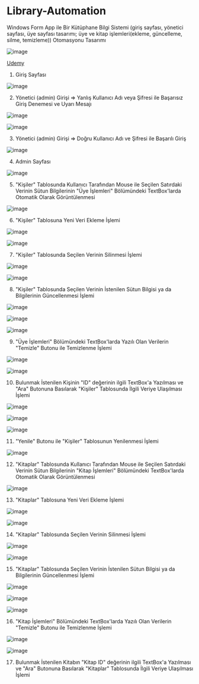 # Library-Automation
Windows Form App ile Bir Kütüphane Bilgi Sistemi (giriş sayfası, yönetici sayfası, üye sayfası tasarımı; üye ve kitap işlemleri(ekleme, güncelleme, silme, temizleme)) Otomasyonu Tasarımı

![image](https://github.com/aliylmztr/MiniATM/assets/123991935/3fa5e9fc-1204-4dc2-909d-299d60362699)

<a href="https://www.udemy.com/">Udemy </a>

1. Giriş Sayfası

![image](https://github.com/aliylmztr/Library-Automation/assets/123991935/c97f8572-0383-4d15-932a-c56a8bd622fa)

2. Yönetici (admin) Girişi => Yanlış Kullanıcı Adı veya Şifresi ile Başarısız Giriş Denemesi ve Uyarı Mesajı

![image](https://github.com/aliylmztr/Library-Automation/assets/123991935/735cbef9-718a-4a3b-ad88-68c3142884dc)

![image](https://github.com/aliylmztr/Library-Automation/assets/123991935/81986742-979f-420f-84e6-f10d0814fc0f)

3. Yönetici (admin) Girişi => Doğru Kullanıcı Adı ve Şifresi ile Başarılı Giriş

![image](https://github.com/aliylmztr/Library-Automation/assets/123991935/2e3f767f-5434-4652-bdc7-4fdab7e550ba)

4. Admin Sayfası

![image](https://github.com/aliylmztr/Library-Automation/assets/123991935/f93e2473-1b1f-4a86-b5bd-f42449ebab0a)

5. "Kişiler" Tablosunda Kullanıcı Tarafından Mouse ile Seçilen Satırdaki Verinin Sütun Bilgilerinin "Üye İşlemleri" Bölümündeki TextBox'larda Otomatik Olarak Görüntülenmesi

![image](https://github.com/aliylmztr/Library-Automation/assets/123991935/79aea582-3daf-4ff0-bb8d-cdf38f83feb5)

6. "Kişiler" Tablosuna Yeni Veri Ekleme İşlemi

![image](https://github.com/aliylmztr/Library-Automation/assets/123991935/24336ed7-c36f-4a64-90d4-d927bcb70536)

![image](https://github.com/aliylmztr/Library-Automation/assets/123991935/ed33040b-e591-44ac-99a4-3bfbc65a2c0b)

7. "Kişiler" Tablosunda Seçilen Verinin Silinmesi İşlemi

![image](https://github.com/aliylmztr/Library-Automation/assets/123991935/7cbafb56-f29a-47b3-8f67-ebfc47207c5e)

![image](https://github.com/aliylmztr/Library-Automation/assets/123991935/5e961daa-9c5f-4f43-9ea2-0ba366de5124)

8. "Kişiler" Tablosunda Seçilen Verinin İstenilen Sütun Bilgisi ya da Bilgilerinin Güncellenmesi İşlemi

![image](https://github.com/aliylmztr/Library-Automation/assets/123991935/51a93a78-e916-40e9-a651-01a30e1b620d)

![image](https://github.com/aliylmztr/Library-Automation/assets/123991935/eebfc01a-6a84-4b80-9c15-db7eef939529)

![image](https://github.com/aliylmztr/Library-Automation/assets/123991935/6f0dda19-7da0-43b4-8457-e8d3f0d4b4f2)

9. "Üye İşlemleri" Bölümündeki TextBox'larda Yazılı Olan Verilerin "Temizle" Butonu ile Temizlenme İşlemi

![image](https://github.com/aliylmztr/Library-Automation/assets/123991935/32a4a4e9-9516-487a-887d-306706a729ca)

![image](https://github.com/aliylmztr/Library-Automation/assets/123991935/829ff9a0-c260-4483-b8ce-3b07f879a72d)

10. Bulunmak İstenilen Kişinin "ID" değerinin ilgili TextBox'a Yazılması ve "Ara" Butonuna Basılarak "Kişiler" Tablosunda İlgili Veriye Ulaşılması İşlemi

![image](https://github.com/aliylmztr/Library-Automation/assets/123991935/6f14560b-7c82-44b6-aeac-a7753d99f309)

![image](https://github.com/aliylmztr/Library-Automation/assets/123991935/38cabb42-cfc1-4174-950c-aed4a3ac3601)

![image](https://github.com/aliylmztr/Library-Automation/assets/123991935/0e6be394-0c68-4823-917c-7410bcf1675e)

11. "Yenile" Butonu ile "Kişiler" Tablosunun Yenilenmesi İşlemi

![image](https://github.com/aliylmztr/Library-Automation/assets/123991935/3f85c5b3-737d-49d7-9d7f-92bcc8e64d43)

12. "Kitaplar" Tablosunda Kullanıcı Tarafından Mouse ile Seçilen Satırdaki Verinin Sütun Bilgilerinin "Kitap İşlemleri" Bölümündeki TextBox'larda Otomatik Olarak Görüntülenmesi

![image](https://github.com/aliylmztr/Library-Automation/assets/123991935/9c612e79-ced8-4fb5-a371-755b4f46242b)

13. "Kitaplar" Tablosuna Yeni Veri Ekleme İşlemi

![image](https://github.com/aliylmztr/Library-Automation/assets/123991935/983c6045-2a08-427d-a304-6ce9b5f75107)

![image](https://github.com/aliylmztr/Library-Automation/assets/123991935/6c00023b-4559-4924-8784-02cc163e0c3f)

14. "Kitaplar" Tablosunda Seçilen Verinin Silinmesi İşlemi

![image](https://github.com/aliylmztr/Library-Automation/assets/123991935/ce4c7922-a514-4e01-b029-0aeb186a3690)

![image](https://github.com/aliylmztr/Library-Automation/assets/123991935/d5819a2d-3a6e-4d6e-bd8a-f7a3f80ac103)

15. "Kitaplar" Tablosunda Seçilen Verinin İstenilen Sütun Bilgisi ya da Bilgilerinin Güncellenmesi İşlemi

![image](https://github.com/aliylmztr/Library-Automation/assets/123991935/8a3307ef-77ab-4323-88f5-5bd6dd3e22fa)

![image](https://github.com/aliylmztr/Library-Automation/assets/123991935/bcaf5f3a-01a8-49da-b44a-3931f5b89922)

![image](https://github.com/aliylmztr/Library-Automation/assets/123991935/b8b91dd1-bcdd-467d-af1c-5a963150c7f0)

16. "Kitap İşlemleri" Bölümündeki TextBox'larda Yazılı Olan Verilerin "Temizle" Butonu ile Temizlenme İşlemi

![image](https://github.com/aliylmztr/Library-Automation/assets/123991935/d27b6e49-d9fa-4f8f-a1b9-4af4b1e52033)

![image](https://github.com/aliylmztr/Library-Automation/assets/123991935/68a446e0-6156-4e4f-86bd-0fb0aedc59bc)

17. Bulunmak İstenilen Kitabın "Kitap ID" değerinin ilgili TextBox'a Yazılması ve "Ara" Butonuna Basılarak "Kitaplar" Tablosunda İlgili Veriye Ulaşılması İşlemi


